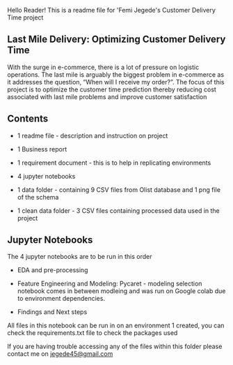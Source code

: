
Hello Reader! This is a readme file for 'Femi Jegede's Customer Delivery Time project


## Last Mile Delivery: Optimizing  Customer Delivery Time 

With the surge in e-commerce, there is a lot of pressure on logistic operations. The last mile is arguably the biggest problem in e-commerce as it addresses the question, “When will I receive my order?”. The focus of this project is to optimize the customer time prediction thereby reducing cost associated with last mile problems and improve customer satisfaction


## Contents
- 1 readme file - description and instruction on project

- 1 Business report

- 1 requirement document - this is to help in replicating environments

- 4 jupyter notebooks

- 1 data folder - containing 9 CSV files  from Olist database and 1 png file of the schema

- 1 clean data folder - 3 CSV files containing processed data used in the project


## Jupyter Notebooks
The 4 jupyter notebooks are to be run in this order

- EDA and pre-processing 

- Feature Engineering and Modeling: Pycaret - modeling selection notebook comes in between modleing and was run on Google colab due to environment dependencies.

- Findings and Next steps


All files in this notebook can be run in on an environment 1 created, you can check the requirements.txt file to check the packages used


If you are having trouble accessing any of the files within this folder please contact me on jegede45@gmail.com
